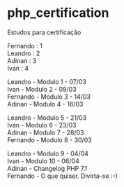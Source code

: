 # php_certification  
Estudos para certificação  


Fernando : 1  
Leandro : 2  
Adinan : 3  
Ivan : 4  

Leandro   - Modulo 1 - 07/03  
Ivan      - Modulo 2 - 09/03  
Fernando  - Modulo 3 - 14/03  
Adinan    - Modulo 4 - 16/03  

Leandro   - Modulo 5 - 21/03  
Ivan      - Modulo 6 - 23/03  
Adinan    - Modulo 7 - 28/03  
Fernando  - Modulo 8 - 30/03  

Leandro   - Modulo 9 - 04/04  
Ivan      - Modulo 10 - 06/04  
Adinan    - Changelog PHP 7.1  
Fernando  - O que quiser. Divirta-se :-)  
